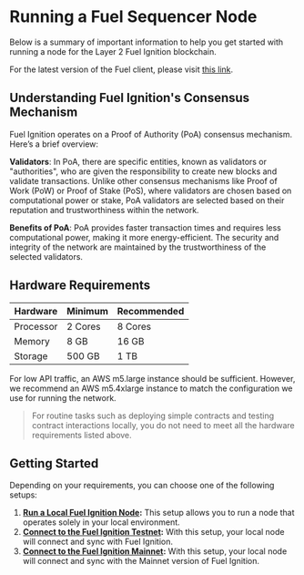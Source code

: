 # Running a Fuel Sequencer Node

Below is a summary of important information to help you get started with running a node for the Layer 2 Fuel Ignition blockchain.

For the latest version of the Fuel client, please visit [this link](https://github.com/FuelLabs/fuel-core).

## Understanding Fuel Ignition's Consensus Mechanism

Fuel Ignition operates on a Proof of Authority (PoA) consensus mechanism. Here’s a brief overview:

**Validators**: In PoA, there are specific entities, known as validators or "authorities", who are given the responsibility to create new blocks and validate transactions. Unlike other consensus mechanisms like Proof of Work (PoW) or Proof of Stake (PoS), where validators are chosen based on computational power or stake, PoA validators are selected based on their reputation and trustworthiness within the network.

**Benefits of PoA**: PoA provides faster transaction times and requires less computational power, making it more energy-efficient. The security and integrity of the network are maintained by the trustworthiness of the selected validators.

## Hardware Requirements

|  Hardware  | Minimum  | Recommended |
|------------|----------|-------------|
|  Processor |  2 Cores |  8 Cores    |
|  Memory    |  8 GB    |  16 GB      |
|  Storage   |  500 GB  |  1 TB       |

For low API traffic, an AWS m5.large instance should be sufficient. However, we recommend an AWS m5.4xlarge instance to match the configuration we use for running the network.

> For routine tasks such as deploying simple contracts and testing contract interactions locally, you do not need to meet all the hardware requirements listed above.

## Getting Started

Depending on your requirements, you can choose one of the following setups:

1. **[Run a Local Fuel Ignition Node](./local-node.md):** This setup allows you to run a node that operates solely in your local environment.
2. **[Connect to the Fuel Ignition Testnet](./testnet-node.md):** With this setup, your local node will connect and sync with Fuel Ignition.
3. **[Connect to the Fuel Ignition Mainnet](./mainnet-node.md):** With this setup, your local node will connect and sync with the Mainnet version of Fuel Ignition.
